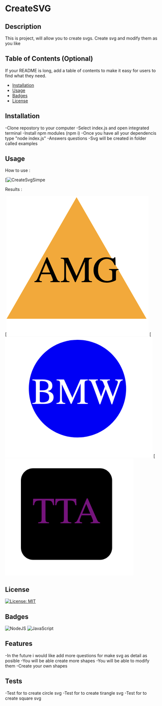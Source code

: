  # CreateSVG

## Description

This is project, will allow you to create svgs.
Create svg and modify them as you like

## Table of Contents (Optional)

If your README is long, add a table of contents to make it easy for users to find what they need.

- [Installation](#installation)
- [Usage](#usage)
- [Badges](#badges)
- [License](#license)

## Installation

-Clone repostory to your computer
-Select index.js and open integrated terminal
-Install npm modules (npm i)
-Once you have all your dependencis type "node index.js"
-Answers questions
-Svg will be created in folder called examples

## Usage

How to use : 

[![CreateSvgSimpe](./Images/Usage.gif)


Results :

[![CreateSvgSimpe](./Images/ss1.png)
[![CreateSvgSimpe](./Images/ss2.png)
[![CreateSvgSimpe](./Images/ss3.png)



## License

[![License: MIT](https://img.shields.io/badge/License-MIT-yellow.svg)](./LICENSE)

## Badges

![NodeJS](https://img.shields.io/badge/node.js-6DA55F?style=for-the-badge&logo=node.js&logoColor=white)
![JavaScript](https://img.shields.io/badge/javascript-%23323330.svg?style=for-the-badge&logo=javascript&logoColor=%23F7DF1E)

## Features

-In the future i would like add more questions for make svg as detail as posible
-You will be able create more shapes
-You will be able to modify them
-Create your own shapes



## Tests

-Test for to create circle svg
-Test for to create tirangle svg
-Test for to create square svg
